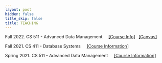 ```yaml
---
layout: post
hidden: false
title_skip: false
title: TEACHING
---
```


Fall 2022. CS 511 - Advanced Data Management
&nbsp; &nbsp;
[[Course Info]](teaching/fall2022/cs511) &nbsp;
[[Canvas]](https://canvas.illinois.edu/courses/30559)


Fall 2021. CS 411 - Database Systems
&nbsp; &nbsp;
[[Course Information]](teaching/fall2021/cs411)


Spring 2021. CS 511 - Advanced Data Management 
&nbsp; &nbsp;
[[Course Information]](/teaching/sp2021/cs511)

